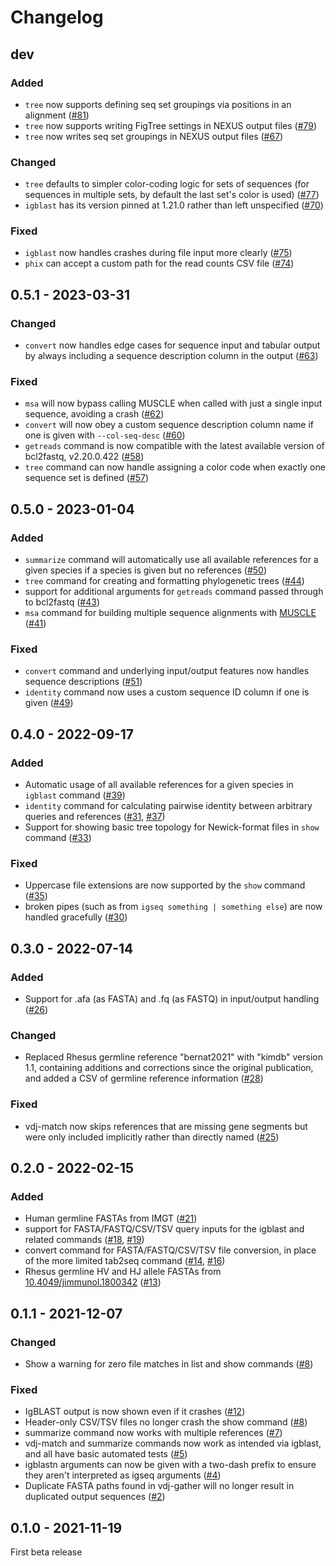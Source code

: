 # Changelog

## dev

### Added

 * `tree` now supports defining seq set groupings via positions in an alignment
   ([#81])
 * `tree` now supports writing FigTree settings in NEXUS output files ([#79])
 * `tree` now writes seq set groupings in NEXUS output files ([#67])

### Changed

 * `tree` defaults to simpler color-coding logic for sets of sequences (for
   sequences in multiple sets, by default the last set's color is used) ([#77])
 * `igblast` has its version pinned at 1.21.0 rather than left unspecified
   ([#70])

### Fixed

 * `igblast` now handles crashes during file input more clearly ([#75])
 * `phix` can accept a custom path for the read counts CSV file ([#74])

[#81]: https://github.com/ShawHahnLab/igseq/pull/81
[#79]: https://github.com/ShawHahnLab/igseq/pull/79
[#77]: https://github.com/ShawHahnLab/igseq/pull/77
[#75]: https://github.com/ShawHahnLab/igseq/pull/75
[#74]: https://github.com/ShawHahnLab/igseq/pull/74
[#70]: https://github.com/ShawHahnLab/igseq/pull/70
[#67]: https://github.com/ShawHahnLab/igseq/pull/67

## 0.5.1 - 2023-03-31

### Changed

 * `convert` now handles edge cases for sequence input and tabular output by
   always including a sequence description column in the output ([#63])

### Fixed

 * `msa` will now bypass calling MUSCLE when called with just a single input
   sequence, avoiding a crash ([#62])
 * `convert` will now obey a custom sequence description column name if one is
   given with `--col-seq-desc` ([#60])
 * `getreads` command is now compatible with the latest available version of
   bcl2fastq, v2.20.0.422 ([#58])
 * `tree` command can now handle assigning a color code when exactly one
   sequence set is defined ([#57])

[#63]: https://github.com/ShawHahnLab/igseq/pull/63
[#62]: https://github.com/ShawHahnLab/igseq/pull/62
[#60]: https://github.com/ShawHahnLab/igseq/pull/60
[#58]: https://github.com/ShawHahnLab/igseq/pull/58
[#57]: https://github.com/ShawHahnLab/igseq/pull/57

## 0.5.0 - 2023-01-04

### Added

 * `summarize` command will automatically use all available references for a
   given species if a species is given but no references ([#50])
 * `tree` command for creating and formatting phylogenetic trees ([#44])
 * support for additional arguments for `getreads` command passed through to
   bcl2fastq ([#43])
 * `msa` command for building multiple sequence alignments with
   [MUSCLE](https://drive5.com/muscle5/) ([#41])

### Fixed

 * `convert` command and underlying input/output features now handles sequence
   descriptions ([#51])
 * `identity` command now uses a custom sequence ID column if one is given
   ([#49])

[#51]: https://github.com/ShawHahnLab/igseq/pull/51
[#50]: https://github.com/ShawHahnLab/igseq/pull/50
[#49]: https://github.com/ShawHahnLab/igseq/pull/49
[#44]: https://github.com/ShawHahnLab/igseq/pull/44
[#43]: https://github.com/ShawHahnLab/igseq/pull/43
[#41]: https://github.com/ShawHahnLab/igseq/pull/41

## 0.4.0 - 2022-09-17

### Added

 * Automatic usage of all available references for a given species in `igblast`
   command ([#39])
 * `identity` command for calculating pairwise identity between arbitrary
   queries and references ([#31], [#37])
 * Support for showing basic tree topology for Newick-format files in `show`
   command ([#33])

### Fixed

 * Uppercase file extensions are now supported by the `show` command ([#35])
 * broken pipes (such as from `igseq something | something else`) are now
   handled gracefully ([#30])

[#39]: https://github.com/ShawHahnLab/igseq/pull/39
[#37]: https://github.com/ShawHahnLab/igseq/pull/37
[#35]: https://github.com/ShawHahnLab/igseq/pull/35
[#33]: https://github.com/ShawHahnLab/igseq/pull/33
[#31]: https://github.com/ShawHahnLab/igseq/pull/31
[#30]: https://github.com/ShawHahnLab/igseq/pull/30

## 0.3.0 - 2022-07-14

### Added

 * Support for .afa (as FASTA) and .fq (as FASTQ) in input/output handling
   ([#26])

### Changed

 * Replaced Rhesus germline reference "bernat2021" with "kimdb" version 1.1,
   containing additions and corrections since the original publication, and
   added a CSV of germline reference information ([#28])

### Fixed

 * vdj-match now skips references that are missing gene segments but were only
   included implicitly rather than directly named ([#25])

[#28]: https://github.com/ShawHahnLab/igseq/pull/28
[#26]: https://github.com/ShawHahnLab/igseq/pull/26
[#25]: https://github.com/ShawHahnLab/igseq/pull/25

## 0.2.0 - 2022-02-15

### Added

 * Human germline FASTAs from IMGT ([#21])
 * support for FASTA/FASTQ/CSV/TSV query inputs for the igblast and related
   commands ([#18], [#19])
 * convert command for FASTA/FASTQ/CSV/TSV file conversion, in place of the
   more limited tab2seq command ([#14], [#16])
 * Rhesus germline HV and HJ allele FASTAs from
   [10.4049/jimmunol.1800342](https://doi.org/10.4049/jimmunol.1800342) ([#13])

[#21]: https://github.com/ShawHahnLab/igseq/pull/21
[#19]: https://github.com/ShawHahnLab/igseq/pull/19
[#18]: https://github.com/ShawHahnLab/igseq/pull/18
[#16]: https://github.com/ShawHahnLab/igseq/pull/16
[#14]: https://github.com/ShawHahnLab/igseq/pull/14
[#13]: https://github.com/ShawHahnLab/igseq/pull/13

## 0.1.1 - 2021-12-07

### Changed

 * Show a warning for zero file matches in list and show commands ([#8])

### Fixed

 * IgBLAST output is now shown even if it crashes ([#12])
 * Header-only CSV/TSV files no longer crash the show command ([#8])
 * summarize command now works with multiple references ([#7])
 * vdj-match and summarize commands now work as intended via igblast, and all
   have basic automated tests ([#5])
 * igblastn arguments can now be given with a two-dash prefix to ensure they
   aren't interpreted as igseq arguments ([#4])
 * Duplicate FASTA paths found in vdj-gather will no longer result in
   duplicated output sequences ([#2])

[#12]: https://github.com/ShawHahnLab/igseq/pull/12
[#8]: https://github.com/ShawHahnLab/igseq/pull/8
[#7]: https://github.com/ShawHahnLab/igseq/pull/7
[#5]: https://github.com/ShawHahnLab/igseq/pull/5
[#4]: https://github.com/ShawHahnLab/igseq/pull/4
[#2]: https://github.com/ShawHahnLab/igseq/pull/2

## 0.1.0 - 2021-11-19

First beta release
